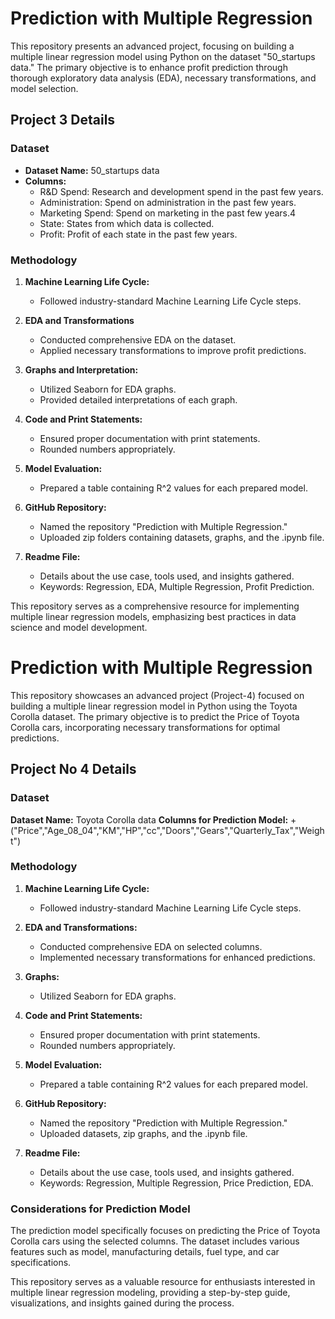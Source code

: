 # Prediction with Multiple Regression
This repository presents an advanced project, focusing on building a multiple linear regression model using Python on the dataset "50_startups data." The primary objective is to enhance profit prediction through thorough exploratory data analysis (EDA), necessary transformations, and model selection.

## Project 3 Details
### Dataset
+ **Dataset Name:** 50_startups data
+ **Columns:**
     + R&D Spend: Research and development spend in the past few years.
     + Administration: Spend on administration in the past few years.
     + Marketing Spend: Spend on marketing in the past few years.4
     + State: States from which data is collected.
     + Profit: Profit of each state in the past few years.

### Methodology
1. **Machine Learning Life Cycle:**
     
     * Followed industry-standard Machine Learning Life Cycle steps.
2. **EDA and Transformations**
     * Conducted comprehensive EDA on the dataset.
     * Applied necessary transformations to improve profit predictions.
       
3. **Graphs and Interpretation:**

     * Utilized Seaborn for EDA graphs.
     * Provided detailed interpretations of each graph.
       
4. **Code and Print Statements:**

     * Ensured proper documentation with print statements.
     * Rounded numbers appropriately.

5. **Model Evaluation:**

     * Prepared a table containing R^2 values for each prepared model.

6. **GitHub Repository:**

     * Named the repository "Prediction with Multiple Regression."
     * Uploaded zip folders containing datasets, graphs, and the .ipynb file.
  
7. **Readme File:**

     * Details about the use case, tools used, and insights gathered.
     * Keywords: Regression, EDA, Multiple Regression, Profit Prediction.

This repository serves as a comprehensive resource for implementing multiple linear regression models, emphasizing best practices in data science and model development.

# Prediction with Multiple Regression
This repository showcases an advanced project (Project-4) focused on building a multiple linear regression model in Python using the Toyota Corolla dataset. The primary objective is to predict the Price of Toyota Corolla cars, incorporating necessary transformations for optimal predictions.

## Project No 4 Details
### Dataset
**Dataset Name:** Toyota Corolla data
**Columns for Prediction Model:**
     + ("Price","Age_08_04","KM","HP","cc","Doors","Gears","Quarterly_Tax","Weight")
    
### Methodology
1. **Machine Learning Life Cycle:**
     * Followed industry-standard Machine Learning Life Cycle steps.

2. **EDA and Transformations:**
     * Conducted comprehensive EDA on selected columns.
     * Implemented necessary transformations for enhanced predictions.
3. **Graphs:**
     * Utilized Seaborn for EDA graphs.
4. **Code and Print Statements:**

     * Ensured proper documentation with print statements.
     * Rounded numbers appropriately.
5. **Model Evaluation:**

     * Prepared a table containing R^2 values for each prepared model.
6. **GitHub Repository:**

     * Named the repository "Prediction with Multiple Regression."
     * Uploaded datasets, zip graphs, and the .ipynb file.
7. **Readme File:**

     * Details about the use case, tools used, and insights gathered.
     * Keywords: Regression, Multiple Regression, Price Prediction, EDA.
### Considerations for Prediction Model
The prediction model specifically focuses on predicting the Price of Toyota Corolla cars using the selected columns. The dataset includes various features such as model, manufacturing details, fuel type, and car specifications.

This repository serves as a valuable resource for enthusiasts interested in multiple linear regression modeling, providing a step-by-step guide, visualizations, and insights gained during the process.

